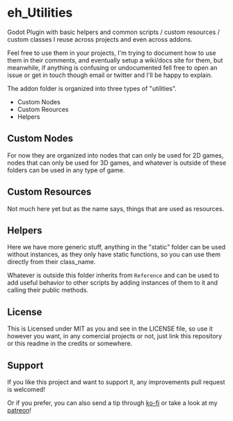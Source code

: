 # eh_Utilities

Godot Plugin with basic helpers and common scripts / custom resources / custom classes I reuse across projects and even across addons.

Feel free to use them in your projects, I'm trying to document how to use them in their comments, and eventually setup a wiki/docs site for them, but meanwhile, if anything is confusing or undocumented fell free to open an issue or get in touch though email or twitter and I'll be happy to explain. 

The addon folder is organized into three types of "utilities".
- Custom Nodes
- Custom Reources
- Helpers

## Custom Nodes

For now they are organized into nodes that can only be used for 2D games, nodes that can only be used for 3D games, and whatever is outside of these folders can be used in any type of game.

## Custom Resources

Not much here yet but as the name says, things that are used as resources.

## Helpers

Here we have more generic stuff, anything in the "static" folder can be used without instances, as they only have static functions, so you can use them directly from their class_name.

Whatever is outside this folder inherits from `Reference` and can be used to add useful behavior to other scripts by adding instances of them to it and calling their public methods. 



## License
This is Licensed under MIT as you and see in the LICENSE file, so use it however you want, in any comercial projects or not, just link this repository or this readme in the credits or somewhere.

## Support
If you like this project and want to support it, any improvements pull request is welcomed!

Or if you prefer, you can also send a tip through [ko-fi](https://ko-fi.com/eh_jogos) or take a look at my [patreon](https://www.patreon.com/eh_jogos)!
